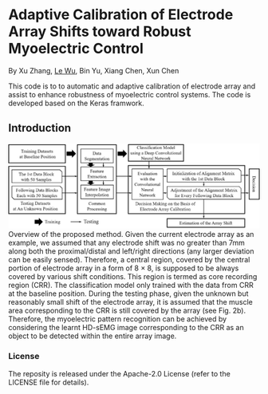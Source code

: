 # Adaptive Calibration of Electrode Array Shifts toward Robust Myoelectric Control
By Xu Zhang, [Le Wu](https://github.com/wule1994), Bin Yu, Xiang Chen, Xun Chen

This code is to to automatic and adaptive calibration of electrode array and assist to enhance robustness of myoelectric control systems. The code is developed based on the Keras framwork.

## Introduction
![](./image/flowchart.png "flowchart of the proposed method")
Overview of the proposed method. Given the current electrode array as an example, we assumed that any electrode shift was no greater than 7mm along both the proximal/distal and left/right directions (any larger deviation can be easily sensed). Therefore, a central region, covered by the central portion of electrode array in a form of 8 × 8, is supposed to be always covered by various shift conditions. This region is termed as core recording region (CRR). The classification model only trained with the data from CRR at the baseline position. During the testing phase, given the unknown but reasonably small shift of the electrode array, it is assumed that the muscle area corresponding to the CRR is still covered by the array (see Fig. 2b). Therefore, the myoelectric pattern recognition can be achieved by considering the learnt HD-sEMG image corresponding to the CRR as an object to be detected within the entire array image.

### License

The reposity is released under the Apache-2.0 License (refer to the LICENSE file for details).